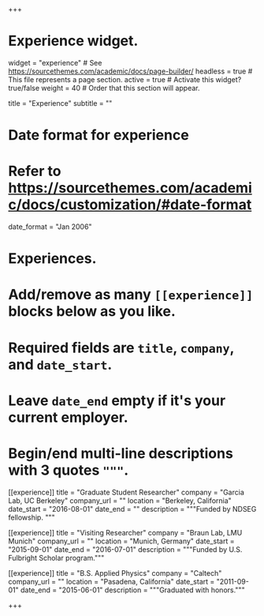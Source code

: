 +++
# Experience widget.
widget = "experience"  # See https://sourcethemes.com/academic/docs/page-builder/
headless = true  # This file represents a page section.
active = true  # Activate this widget? true/false
weight = 40  # Order that this section will appear.

title = "Experience"
subtitle = ""

# Date format for experience
#   Refer to https://sourcethemes.com/academic/docs/customization/#date-format
date_format = "Jan 2006"

# Experiences.
#   Add/remove as many `[[experience]]` blocks below as you like.
#   Required fields are `title`, `company`, and `date_start`.
#   Leave `date_end` empty if it's your current employer.
#   Begin/end multi-line descriptions with 3 quotes `"""`.
[[experience]]
  title = "Graduate Student Researcher"
  company = "Garcia Lab, UC Berkeley"
  company_url = ""
  location = "Berkeley, California"
  date_start = "2016-08-01"
  date_end = ""
  description = """Funded by NDSEG fellowship.
  """

[[experience]]
  title = "Visiting Researcher"
  company = "Braun Lab, LMU Munich"
  company_url = ""
  location = "Munich, Germany"
  date_start = "2015-09-01"
  date_end = "2016-07-01"
  description = """Funded by U.S. Fulbright Scholar program."""
  
[[experience]]
  title = "B.S. Applied Physics"
  company = "Caltech"
  company_url = ""
  location = "Pasadena, California"
  date_start = "2011-09-01"
  date_end = "2015-06-01"
  description = """Graduated with honors."""

+++

